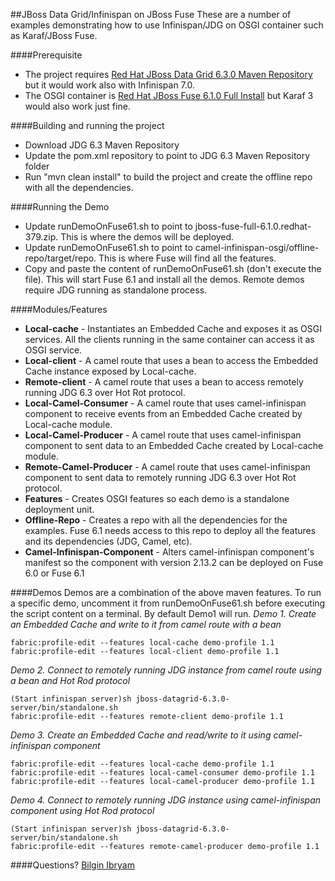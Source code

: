 ##JBoss Data Grid/Infinispan on JBoss Fuse
These are a number of examples demonstrating how to use Infinispan/JDG on OSGI container such as Karaf/JBoss Fuse.

####Prerequisite
- The project requires [Red Hat JBoss Data Grid 6.3.0 Maven Repository](https://access.redhat.com/jbossnetwork/restricted/softwareDownload.html?softwareId=31673&product=data.grid) but it would work also with Infinispan 7.0.
- The OSGI container is [Red Hat JBoss Fuse 6.1.0 Full Install](https://access.redhat.com/jbossnetwork/restricted/softwareDownload.html?softwareId=29253) but Karaf 3 would also work just fine.

####Building and running the project
- Download JDG 6.3 Maven Repository
- Update the pom.xml repository to point to JDG 6.3 Maven Repository folder
- Run "mvn clean install" to build the project and create the offline repo with all the dependencies.

####Running the Demo
- Update runDemoOnFuse61.sh to point to jboss-fuse-full-6.1.0.redhat-379.zip. This is where the demos will be deployed.
- Update runDemoOnFuse61.sh to point to camel-infinispan-osgi/offline-repo/target/repo. This is where Fuse will find all the features.
- Copy and paste the content of runDemoOnFuse61.sh (don't execute the file). This will start Fuse 6.1 and install all the demos. Remote demos require JDG running as standalone process.

####Modules/Features
- **Local-cache** - Instantiates an Embedded Cache and exposes it as OSGI services. All the clients running in the same container can access it as OSGI service.
- **Local-client** - A camel route that uses a bean to access the Embedded Cache instance exposed by Local-cache.
- **Remote-client** - A camel route that uses a bean to access remotely running JDG 6.3 over Hot Rot protocol.
- **Local-Camel-Consumer** - A camel route that uses camel-infinispan component to receive events from an Embedded Cache created by Local-cache module.
- **Local-Camel-Producer** - A camel route that uses camel-infinispan component to sent data to an Embedded Cache created by Local-cache module.
- **Remote-Camel-Producer** - A camel route that uses camel-infinispan component to sent data to remotely running JDG 6.3 over Hot Rot protocol.
- **Features** - Creates OSGI features so each demo is a standalone deployment unit.
- **Offline-Repo** - Creates a repo with all the dependencies for the examples. Fuse 6.1 needs access to this repo to deploy all the features and its dependencies (JDG, Camel, etc).
- **Camel-Infinispan-Component** - Alters camel-infinispan component's manifest so the component with version 2.13.2 can be deployed on Fuse 6.0 or Fuse 6.1

####Demos
Demos are a combination of the above maven features. To run a specific demo, uncomment it from runDemoOnFuse61.sh before executing the script content on a terminal. By default Demo1 will run.
*Demo 1. Create an Embedded Cache and write to it from camel route with a bean*

    fabric:profile-edit --features local-cache demo-profile 1.1
    fabric:profile-edit --features local-client demo-profile 1.1

*Demo 2. Connect to remotely running JDG instance from camel route using a bean and Hot Rod protocol*

    (Start infinispan server)sh jboss-datagrid-6.3.0-server/bin/standalone.sh
    fabric:profile-edit --features remote-client demo-profile 1.1

*Demo 3. Create an Embedded Cache and read/write to it using camel-infinispan component*

    fabric:profile-edit --features local-cache demo-profile 1.1
    fabric:profile-edit --features local-camel-consumer demo-profile 1.1
    fabric:profile-edit --features local-camel-producer demo-profile 1.1

*Demo 4. Connect to remotely running JDG instance using camel-infinispan component using Hot Rod protocol*

    (Start infinispan server)sh jboss-datagrid-6.3.0-server/bin/standalone.sh
    fabric:profile-edit --features remote-camel-producer demo-profile 1.1

####Questions?
[Bilgin Ibryam](https://github.com/bibryam)

